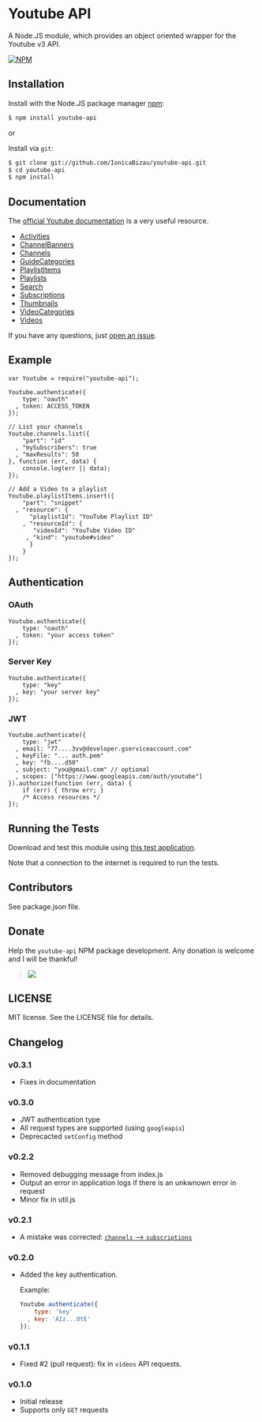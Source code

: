 # Youtube API

A Node.JS module, which provides an object oriented wrapper for the Youtube v3 API.

[![NPM](https://nodei.co/npm/youtube-api.png?downloads=true)](https://nodei.co/npm/youtube-api/)

## Installation

Install with the Node.JS package manager [npm](http://npmjs.org/):

```sh
$ npm install youtube-api
```

or

Install via `git`:

```sh
$ git clone git://github.com/IonicaBizau/youtube-api.git
$ cd youtube-api
$ npm install
```

## Documentation

The [official Youtube documentation](https://developers.google.com/youtube/v3/docs/) is a very useful resource.

 - [Activities](https://developers.google.com/youtube/v3/docs/activities)
 - [ChannelBanners](https://developers.google.com/youtube/v3/docs/channelBanners)
 - [Channels](https://developers.google.com/youtube/v3/docs/channels)
 - [GuideCategories](https://developers.google.com/youtube/v3/docs/guideCategories)
 - [PlaylistItems](https://developers.google.com/youtube/v3/docs/playlistItems)
 - [Playlists](https://developers.google.com/youtube/v3/docs/playlists)
 - [Search](https://developers.google.com/youtube/v3/docs/search)
 - [Subscriptions](https://developers.google.com/youtube/v3/docs/subscriptions)
 - [Thumbnails](https://developers.google.com/youtube/v3/docs/thumbnails)
 - [VideoCategories](https://developers.google.com/youtube/v3/docs/videoCategories)
 - [Videos](https://developers.google.com/youtube/v3/docs/videos)

If you have any questions, just [open an issue](https://github.com/IonicaBizau/youtube-api/issues/new).

## Example

```JS
var Youtube = require("youtube-api");

Youtube.authenticate({
    type: "oauth"
  , token: ACCESS_TOKEN
});

// List your channels
Youtube.channels.list({
    "part": "id"
  , "mySubscribers": true
  , "maxResults": 50
}, function (err, data) {
    console.log(err || data);
});

// Add a Video to a playlist
Youtube.playlistItems.insert({
    "part": "snippet"
  , "resource": {
      "playlistId": "YouTube Playlist ID"
    , "resourceId": {
       "videoId": "YouTube Video ID"
     , "kind": "youtube#video"
      }
    }
});
```

## Authentication

### OAuth
```JS
Youtube.authenticate({
    type: "oauth"
  , token: "your access token"
});
```

### Server Key
```JS
Youtube.authenticate({
    type: "key"
  , key: "your server key"
});
```

### JWT
```JS
Youtube.authenticate({
    type: "jwt"
  , email: "77....3vv@developer.gserviceaccount.com"
  , keyFile: "... auth.pem"
  , key: "fb....d50"
  , subject: "you@gmail.com" // optional
  , scopes: ["https://www.googleapis.com/auth/youtube"]
}).authorize(function (err, data) {
    if (err) { throw err; }
    /* Access resources */
});
```

## Running the Tests
Download and test this module using [this test application](https://github.com/IonicaBizau/test-youtube-api).

Note that a connection to the internet is required to run the tests.

## Contributors
See package.json file.

## Donate
Help the `youtube-api` NPM package development. Any donation is welcome and I will be thankful!

>[![](https://www.paypalobjects.com/en_US/i/btn/btn_donateCC_LG.gif)](https://www.paypal.com/cgi-bin/webscr?cmd=_s-xclick&hosted_button_id=FHC8NQC3YK924)


## LICENSE
MIT license. See the LICENSE file for details.

## Changelog

### v0.3.1
 - Fixes in documentation

### v0.3.0
 - JWT authentication type
 - All request types are supported (using `googleapis`)
 - Deprecacted `setConfig` method

### v0.2.2
 - Removed debugging message from index.js
 - Output an error in application logs if there is an unkwnown error in request
 - Minor fix in util.js

### v0.2.1
 - A mistake was corrected: [`channels` --> `subscriptions`](https://github.com/IonicaBizau/youtube-api/commit/62810585b6826cc03fe76dfeffd03d3934f444a8)

### v0.2.0
 - Added the key authentication.

    Example:

    ```js
    Youtube.authenticate({
        type: 'key'
      , key: 'AIz...OtE'
    });
    ```

### v0.1.1
 - Fixed #2 (pull request): fix in `videos` API requests.

### v0.1.0
 - Initial release
 - Supports only `GET` requests
